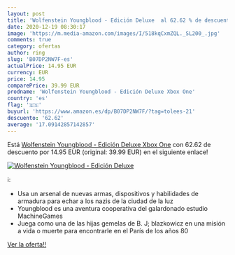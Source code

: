 ```yaml
---
layout: post
title: 'Wolfenstein Youngblood - Edición Deluxe  al 62.62 % de descuento'
date: 2020-12-19 08:30:17
image: 'https://m.media-amazon.com/images/I/518kqCxmZQL._SL200_.jpg'
comments: true
category: ofertas
author: ring
slug: 'B07DP2NW7F-es'
actualPrice: 14.95 EUR
currency: EUR
price: 14.95
comparePrice: 39.99 EUR
prodname: 'Wolfenstein Youngblood - Edición Deluxe Xbox One'
country: 'es'
flag: '🇪🇸'
buyurl: 'https://www.amazon.es/dp/B07DP2NW7F/?tag=tolees-21'
descuento: '62.62'
average: '17.09142857142857'
---
```


Está [Wolfenstein Youngblood - Edición Deluxe Xbox One](https://www.amazon.es/dp/B07DP2NW7F/?tag=tolees-21) con 62.62 de descuento por 14.95 EUR (original: 39.99 EUR) en el siguiente enlace!

[![Wolfenstein Youngblood - Edición Deluxe ](https://m.media-amazon.com/images/I/518kqCxmZQL._SL200_.jpg)](https://www.amazon.es/dp/B07DP2NW7F/?tag=tolees-21)

ℹ️:

- Usa un arsenal de nuevas armas, dispositivos y habilidades de armadura para echar a los nazis de la ciudad de la luz
- Youngblood es una aventura cooperativa del galardonado estudio MachineGames
- Juega como una de las hijas gemelas de B. J; blazkowicz en una misión a vida o muerte para encontrarle en el París de los años 80

[Ver la oferta!!](https://www.amazon.es/dp/B07DP2NW7F/?tag=tolees-21)
